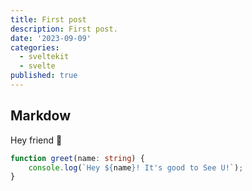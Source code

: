 ```yaml
---
title: First post
description: First post.
date: '2023-09-09'
categories:
  - sveltekit
  - svelte
published: true
---
```


## Markdow

Hey friend 👋

```ts
function greet(name: string) {
	console.log(`Hey ${name}! It's good to See U!`);
}
```

